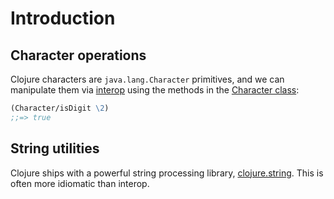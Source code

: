 # Introduction

## Character operations

Clojure characters are `java.lang.Character` primitives, and we can manipulate them via [interop][clojure-java-interop] using the methods in the [Character class][java-character-class]:

```clojure
(Character/isDigit \2)
;;=> true
```

## String utilities

Clojure ships with a powerful string processing library, [clojure.string][clojure-str]. This is often more idiomatic than interop.

[clojure-str]: https://clojuredocs.org/clojure.string
[clojure-java-interop]: https://clojure.org/reference/java_interop
[java-character-class]: https://docs.oracle.com/en/java/javase/17/docs/api/java.base/java/lang/Character.html